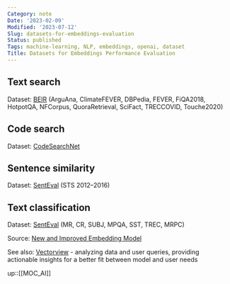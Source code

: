 ```yaml
---
Category: note
Date: '2023-02-09'
Modified: '2023-07-12'
Slug: datasets-for-embeddings-evaluation
Status: published
Tags: machine-learning, NLP, embeddings, openai, dataset
Title: Datasets for Embeddings Performance Evaluation
---
```


## Text search

Dataset: [BEIR](https://github.com/UKPLab/beir) (ArguAna, ClimateFEVER, DBPedia, FEVER, FiQA2018, HotpotQA, NFCorpus, QuoraRetrieval, SciFact, TRECCOVID, Touche2020)

## Code search

Dataset: [CodeSearchNet](https://github.com/github/CodeSearchNet)

## Sentence similarity

Dataset: [SentEval](https://github.com/facebookresearch/SentEval) (STS 2012–2016)

## Text classification

Dataset: [SentEval](https://github.com/facebookresearch/SentEval) (MR, CR, SUBJ, MPQA, SST, TREC, MRPC)

Source: [New and Improved Embedding Model](https://openai.com/blog/new-and-improved-embedding-model/)

See also: [Vectorview](https://www.vectorview.ai/) - analyzing data and user queries, providing actionable insights for a better fit between model and user needs

up::[[MOC_AI]]
